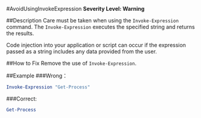 #AvoidUsingInvokeExpression
**Severity Level: Warning**

##Description
Care must be taken when using the ```Invoke-Expression``` command. The ```Invoke-Expression``` executes the specified string and returns the results. 

Code injection into your application or script can occur if the expression passed as a string includes any data provided from the user.

##How to Fix
Remove the use of ```Invoke-Expression```.

##Example
###Wrong： 
``` PowerShell
Invoke-Expression "Get-Process"
```

###Correct: 
``` PowerShell
Get-Process
```